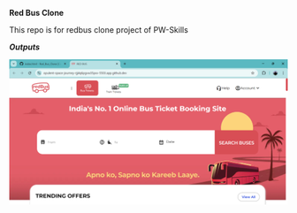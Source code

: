 **Red Bus Clone**

This repo is for redbus clone project of PW-Skills

***Outputs***

<img src="Redbus output/1.png" alt="output 1" >
